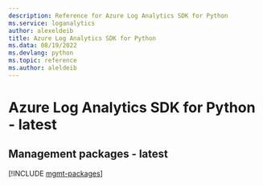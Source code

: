 ```yaml
---
description: Reference for Azure Log Analytics SDK for Python
ms.service: loganalytics
author: alexeldeib
title: Azure Log Analytics SDK for Python
ms.data: 08/19/2022
ms.devlang: python
ms.topic: reference
ms.author: aleldeib
---
```

# Azure Log Analytics SDK for Python - latest

## Management packages - latest
[!INCLUDE [mgmt-packages](log-analytics-mgmt-index.md)]